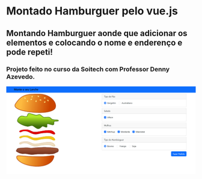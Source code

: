 # Montado Hamburguer pelo vue.js

## Montando Hamburguer aonde que adicionar os elementos e colocando o nome e enderenço e pode repeti!

### Projeto feito no curso da Soitech com Professor Denny Azevedo.

[![Watch the video](/hambu.png)](https://youtu.be/5_hI01PV320?si=tjc6Cl2dX3H0eNhq)
